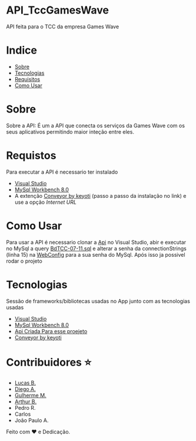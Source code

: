 # API_TccGamesWave
API feita para o TCC da empresa Games Wave

# Indice
- [Sobre](#sobre)
- [Tecnologias](#tecnologias)
- [Requisitos](#requistos)
- [Como Usar](#como-usar)


# Sobre
 Sobre a API: É um a API que conecta os serviços da Games Wave com os seus aplicativos permitindo maior inteção entre eles.
 
# Requistos
Para executar a API é necessario ter instalado 
* [Visual Studio](https://visualstudio.microsoft.com/pt-br/downloads/) 
* [MySql Workbench 8.0](https://dev.mysql.com/downloads/workbench/)
* A extenção [Conveyor by keyoti](https://keyoti.com/products/conveyor/index.html) (passo a passo da instalação no link) e use a opção *Internet URL*

# Como Usar
Para usar a API é necessario clonar a [Api](https://github.com/HorizonSystem-Official/API_TccGamesWave) no Visual Studio, abir e executar no 
MySql a query [BdTCC-07-11.sql](https://github.com/HorizonSystem-Official/API_TccGamesWave/blob/master/BdTCC-07-11.sql) e 
alterar a senha da connectionStrings (linha 15) na [WebConfig](https://github.com/HorizonSystem-Official/API_TccGamesWave/blob/master/API_TccGamesWave/Web.config) para a sua senha do MySql. Após isso ja possivel rodar o projeto
 
 # Tecnologias
 Sessão de frameworks/bibliotecas usadas no App junto com as tecnologias usadas
* [Visual Studio](https://visualstudio.microsoft.com/pt-br/downloads/) 
* [MySql Workbench 8.0](https://dev.mysql.com/downloads/workbench/)
* [Api Criada Para esse proejeto](https://github.com/HorizonSystem-Official/API_TccGamesWave)
* [Conveyor by keyoti](https://keyoti.com/products/conveyor/index.html)

# Contribuidores :star:
* [Lucas B.](https://github.com/LucasBara-dising)
* [Diego A.](https://github.com/orgs/HorizonSystem-Official/people/DiegoAndrade06)
* [Gulherme M.](https://github.com/orgs/HorizonSystem-Official/people/GuiMatheus1313)
* [Arthur B.](https://github.com/orgs/HorizonSystem-Official/people/SayArthur)
* Pedro R.
* Carlos 
* João Paulo A.

Feito com :heart: e Dedicação.
